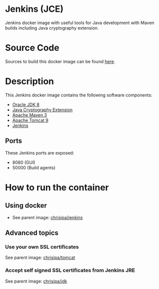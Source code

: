 Jenkins (JCE)
=============

Jenkins docker image with useful tools for Java development with Maven builds including Java cryptography extension.

# Source Code
Sources to build this docker image can be found [here](https://github.com/chrisipa/docker-library/tree/master/debian-pom/java-pom/tomcat-pom/jenkins-pom/jenkins-jce).

# Description
This Jenkins docker image contains the following software components:

 - [Oracle JDK 8](http://www.oracle.com/technetwork/java/javase/downloads/jdk8-downloads-2133151.html)
 - [Java Cryptography Extension](http://www.oracle.com/technetwork/java/javase/downloads/jce8-download-2133166.html)
 - [Apache Maven 3](https://maven.apache.org/download.cgi)
 - [Apache Tomcat 9](https://tomcat.apache.org/index.html)
 - [Jenkins](https://jenkins-ci.org/)


## Ports
These Jenkins ports are exposed:

  - 8080 (GUI)
  - 50000 (Build agents)


# How to run the container

## Using docker

* See parent image: [chrisipa/jenkins](https://github.com/chrisipa/docker-library/tree/master/debian-pom/java-pom/tomcat-pom/jenkins-pom/jenkins#using-docker)

## Advanced topics

### Use your own SSL certificates

See parent image: [chrisipa/tomcat](https://github.com/chrisipa/docker-library/tree/master/debian-pom/java-pom/tomcat-pom/tomcat#use-your-own-ssl-certificates)

### Accept self signed SSL certificates from Jenkins JRE

See parent image: [chrisipa/jdk](https://github.com/chrisipa/docker-library/tree/master/debian-pom/java-pom/jdk#accept-self-signed-ssl-certificates-from-jre)

